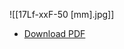 ![[17Lf-xxF-50 [mm].jpg]]
- [Download PDF](https://github.com/mightyZap1/eManual/raw/main/Actuator/Mini%2017Lf/img/17Lf-xxF-50%20%5Bmm%5D.pdf)

